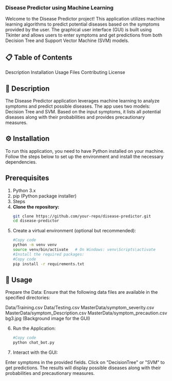 ### Disease Predictor using Machine Learning
Welcome to the Disease Predictor project! This application utilizes machine learning algorithms to predict potential diseases based on the symptoms provided by the user. The graphical user interface (GUI) is built using Tkinter and allows users to enter symptoms and get predictions from both Decision Tree and Support Vector Machine (SVM) models.

## 📋 Table of Contents
Description
Installation
Usage
Files
Contributing
License
## 📝 Description
The Disease Predictor application leverages machine learning to analyze symptoms and predict possible diseases. The app uses two models: Decision Tree and SVM. Based on the input symptoms, it lists all potential diseases along with their probabilities and provides precautionary measures.

## ⚙️ Installation
To run this application, you need to have Python installed on your machine. Follow the steps below to set up the environment and install the necessary dependencies.

## Prerequisites
1. Python 3.x
2. pip (Python package installer)
3. Steps
4. **Clone the repository:**
    ```bash
    git clone https://github.com/your-repo/disease-predictor.git
    cd disease-predictor

5. Create a virtual environment (optional but recommended):
    ```bash
    #Copy code
    python -m venv venv
    source venv/bin/activate   # On Windows: venv\Scripts\activate
    #Install the required packages:
    #Copy code
    pip install -r requirements.txt

##  **🚀 Usage**
Prepare the Data: Ensure that the following data files are available in the specified directories:

Data/Training.csv
Data/Testing.csv
MasterData/symptom_severity.csv
MasterData/symptom_Description.csv
MasterData/symptom_precaution.csv
bg3.jpg (Background image for the GUI)

6. Run the Application:

    ```bash
    #Copy code
    python chat_bot.py

7. Interact with the GUI:

Enter symptoms in the provided fields.
Click on "DecisionTree" or "SVM" to get predictions.
The results will display possible diseases along with their probabilities and precautionary measures.

